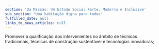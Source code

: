 ```yaml
---
section: '2a Missão: Um Estado Social Forte, Moderno e Inclusivo'
sub_section: "Uma habitação digna para todos"
fulfilled_date: null
links_to_news_articles: null
---
```


Promover a qualificação dos intervenientes no âmbito de técnicas tradicionais, técnicas de construção sustentável e tecnologias inovadoras;